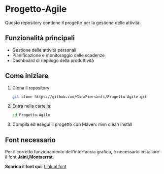 # Progetto-Agile

Questo repository contiene il progetto per la gestione delle attività.


## Funzionalità principali

- Gestione delle attività personali
- Pianificazione e monitoraggio delle scadenze
- Dashboard di riepilogo della produttività

## Come iniziare

1. Clona il repository:
   ```bash
   git clone https://github.com/GaiaPiersanti/Progetto-Agile.git
2. Entra nella cartella:
   ```bash
   cd Progetto-Agile
3. Compila ed esegui il progetto con Maven:
   mvn clean install

## Font necessario

Per il corretto funzionamento dell'interfaccia grafica, è necessario installare il font **Jaini,Montserrat**.  

 **Scarica il font qui**: [Link al font](https://fonts.google.com/specimen/Jaini)

